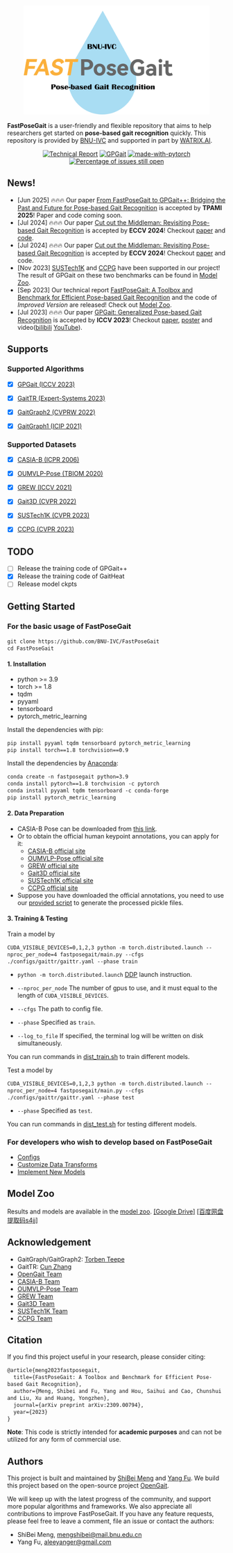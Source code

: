 <div align="center"><img src="resources\logo.png"  alt="logo"  width = "428" height = "250" /></div>


**FastPoseGait** is a user-friendly and flexible repository that aims to help researchers get started on **pose-based gait recognition** quickly. 
This repository is provided by [BNU-IVC](https://github.com/BNU-IVC) and supported in part by [WATRIX.AI](http://www.watrix.ai).

<div align="center">
 
[![Technical Report](https://img.shields.io/badge/Technical_Report-PDF-red.svg?logo=arXiv&logoColor=red)](https://arxiv.org/abs/2309.00794)
[![GPGait](https://img.shields.io/badge/GPGait-PDF-red.svg?logo=arXiv&logoColor=red)](https://arxiv.org/abs/2303.05234)
[![made-with-pytorch](https://img.shields.io/badge/Made%20with-PyTorch-brightgreen)](https://pytorch.org/)
[![Percentage of issues still open](http://isitmaintained.com/badge/open/BNU-IVC/FastPoseGait.svg)](http://isitmaintained.com/project/BNU-IVC/FastPoseGait "Percentage of issues still open")

</div>

## News!
* [Jun 2025] 🔥🔥🔥 Our paper [From FastPoseGait to GPGait++: Bridging the Past and Future for Pose-based Gait Recognition]() is accepted by **TPAMI 2025**! Paper and code coming soon.
* [Jul 2024] 🔥🔥🔥 Our paper [Cut out the Middleman: Revisiting Pose-based Gait Recognition](https://www.ecva.net/papers/eccv_2024/papers_ECCV/papers/04501.pdf) is accepted by **ECCV 2024**! Checkout [paper](https://www.ecva.net/papers/eccv_2024/papers_ECCV/papers/04501.pdf) and [code](https://github.com/BNU-IVC/FastPoseGait/tree/0.x).
* [Jul 2024] 🔥🔥🔥 Our paper [Cut out the Middleman: Revisiting Pose-based Gait Recognition](https://www.ecva.net/papers/eccv_2024/papers_ECCV/papers/04501.pdf) is accepted by **ECCV 2024**! Checkout [paper](https://www.ecva.net/papers/eccv_2024/papers_ECCV/papers/04501.pdf) and code.
* [Nov 2023] [SUSTech1K](https://lidargait.github.io/) and [CCPG](https://github.com/BNU-IVC/CCPG) have been supported in our project! The result of GPGait on these two benchmarks can be found in [Model Zoo](docs/model_zoo.md).
* [Sep 2023] Our technical report [FastPoseGait: A Toolbox and Benchmark for Efficient Pose-based Gait Recognition](https://arxiv.org/abs/2309.00794) and the code of <i>Improved Version</i> are released! Check out [Model Zoo](docs/model_zoo.md).
* [Jul 2023] 🔥🔥🔥  Our paper [GPGait: Generalized Pose-based Gait Recognition](https://arxiv.org/abs/2303.05234) is accepted by **ICCV 2023**! Checkout [paper](https://openaccess.thecvf.com/content/ICCV2023/papers/Fu_GPGait_Generalized_Pose-based_Gait_Recognition_ICCV_2023_paper.pdf), [poster](https://drive.google.com/file/d/196ZGrlKevgMjuXCsQvrbNnzZ6b5mTf3s/view?usp=sharing) and video([bilibili](https://www.bilibili.com/video/BV1tN411b7Qz
) [YouTube](https://www.youtube.com/watch?v=NY_MzAxpm94)).

## Supports

### Supported Algorithms
- [x] [GPGait (ICCV 2023)](https://arxiv.org/abs/2303.05234)

- [x] [GaitTR (Expert-Systems 2023)](https://onlinelibrary.wiley.com/doi/abs/10.1111/exsy.13244)

- [x] [GaitGraph2 (CVPRW 2022)](https://openaccess.thecvf.com/content/CVPR2022W/Biometrics/papers/Teepe_Towards_a_Deeper_Understanding_of_Skeleton-Based_Gait_Recognition_CVPRW_2022_paper)

- [x] [GaitGraph1 (ICIP 2021)](https://ieeexplore.ieee.org/document/9506717)

### Supported Datasets

- [x] [CASIA-B (ICPR 2006)](https://ieeexplore.ieee.org/abstract/document/1699873/)

- [x] [OUMVLP-Pose (TBIOM 2020)](https://ieeexplore.ieee.org/abstract/document/9139355/)

- [x] [GREW (ICCV 2021)](http://openaccess.thecvf.com/content/ICCV2021/html/Zhu_Gait_Recognition_in_the_Wild_A_Benchmark_ICCV_2021_paper.html)

- [x] [Gait3D (CVPR 2022)](https://openaccess.thecvf.com/content/CVPR2022/html/Zheng_Gait_Recognition_in_the_Wild_With_Dense_3D_Representations_and_CVPR_2022_paper.html)

- [x] [SUSTech1K (CVPR 2023)](https://lidargait.github.io/)

- [x] [CCPG (CVPR 2023)](https://github.com/BNU-IVC/CCPG)

## TODO
- [ ] Release the training code of GPGait++
- [x] Release the training code of GaitHeat
- [ ] Release model ckpts

## Getting Started

### For the basic usage of FastPoseGait
```
git clone https://github.com/BNU-IVC/FastPoseGait
cd FastPoseGait
```
#### 1. Installation
* python >= 3.9
* torch >= 1.8
* tqdm
* pyyaml
* tensorboard
* pytorch_metric_learning


Install the dependencies with pip:
```
pip install pyyaml tqdm tensorboard pytorch_metric_learning
pip install torch==1.8 torchvision==0.9
```
Install the dependencies by [Anaconda](https://conda.io/projects/conda/en/latest/user-guide/install/index.html):
```
conda create -n fastposegait python=3.9
conda install pytorch==1.8 torchvision -c pytorch
conda install pyyaml tqdm tensorboard -c conda-forge
pip install pytorch_metric_learning
```

#### 2. Data Preparation
* CASIA-B Pose can be downloaded from [this link](https://www.scidb.cn/en/detail?dataSetId=8ec62efd66a544939e821edeccc1f35c).
* Or to obtain the official human keypoint annotations, you can apply for it:
  * [CASIA-B official site](http://www.cbsr.ia.ac.cn/english/Gait%20Databases.asp)
  * [OUMVLP-Pose official site](http://www.am.sanken.osaka-u.ac.jp/BiometricDB/GaitLPPose.html)
  * [GREW official site](https://www.grew-benchmark.org/download.html)
  * [Gait3D official site](https://gait3d.github.io/#dataset)
  * [SUSTech1K official site](https://lidargait.github.io/)
  * [CCPG official site](https://github.com/BNU-IVC/CCPG)
* Suppose you have downloaded the official annotations, you need to use our [provided script](docs/process_dataset.md)  to generate the processed pickle files.



#### 3. Training & Testing

Train a model by

```
CUDA_VISIBLE_DEVICES=0,1,2,3 python -m torch.distributed.launch --nproc_per_node=4 fastposegait/main.py --cfgs ./configs/gaittr/gaittr.yaml --phase train
```

- `python -m torch.distributed.launch` [DDP](https://pytorch.org/tutorials/intermediate/ddp_tutorial.html) launch instruction.
- `--nproc_per_node` The number of gpus to use, and it must equal to the length of `CUDA_VISIBLE_DEVICES`.
- `--cfgs` The path to config file.
- `--phase` Specified as `train`.

- `--log_to_file` If specified, the terminal log will be written on disk simultaneously.

You can run commands in [dist_train.sh](dist_train.sh) to train different models.

Test a model by

```
CUDA_VISIBLE_DEVICES=0,1,2,3 python -m torch.distributed.launch --nproc_per_node=4 fastposegait/main.py --cfgs ./configs/gaittr/gaittr.yaml --phase test
```

- `--phase` Specified as `test`.

You can run commands in [dist_test.sh](dist_test.sh) for testing different models.

### For developers who wish to develop based on FastPoseGait
* [Configs](docs/configs.md) 
* [Customize Data Transforms](docs/customize_data_transforms.md)
* [Implement New Models](docs/implement_new_models.md)

## Model Zoo
Results and models are available in the [model zoo](docs/model_zoo.md). [[Google Drive]](https://drive.google.com/drive/folders/1jsQ5cZcZ5YXVvzSvyEETlN6l1B7T6paD?usp=drive_link) [[百度网盘 提取码s4jj]](https://pan.baidu.com/s/15UUKcqf6LoPBEd3123i-3g?pwd=s4jj)

## Acknowledgement
* GaitGraph/GaitGraph2: [Torben Teepe](https://scholar.google.com/citations?user=TWJuTroAAAAJ&hl=zh-CN&oi=sra)
* GaitTR: [Cun Zhang](https://github.com/zhcun)
* [OpenGait Team](https://github.com/ShiqiYu/OpenGait)
* [CASIA-B Team](http://www.cbsr.ia.ac.cn/english/Gait%20Databases.asp)
* [OUMVLP-Pose Team](http://www.am.sanken.osaka-u.ac.jp/BiometricDB/GaitLPPose.html)
* [GREW Team](https://www.grew-benchmark.org/download.html)
* [Gait3D Team](https://gait3d.github.io/#dataset)
* [SUSTech1K Team](https://lidargait.github.io/)
* [CCPG Team](https://github.com/BNU-IVC/CCPG)

## Citation

If you find this project useful in your research, please consider citing: 
```
@article{meng2023fastposegait,
  title={FastPoseGait: A Toolbox and Benchmark for Efficient Pose-based Gait Recognition},
  author={Meng, Shibei and Fu, Yang and Hou, Saihui and Cao, Chunshui and Liu, Xu and Huang, Yongzhen},
  journal={arXiv preprint arXiv:2309.00794},
  year={2023}
}
```


**Note**: This code is strictly intended for **academic purposes** and can not be utilized for any form of commercial use.


## Authors
This project is built and maintained by [ShiBei Meng](https://github.com/DreamShibei) and [Yang Fu](https://www.yangfu.site). 
We build this project based on the open-source project [OpenGait](https://github.com/ShiqiYu/OpenGait).

We will keep up with the latest progress of the community, and support more popular algorithms and frameworks. We also appreciate all contributions to improve FastPoseGait. If you have any feature requests, please feel free to leave a comment, file an issue or contact the authors:

* ShiBei Meng, mengshibei@mail.bnu.edu.cn
* Yang Fu, aleeyanger@gmail.com
